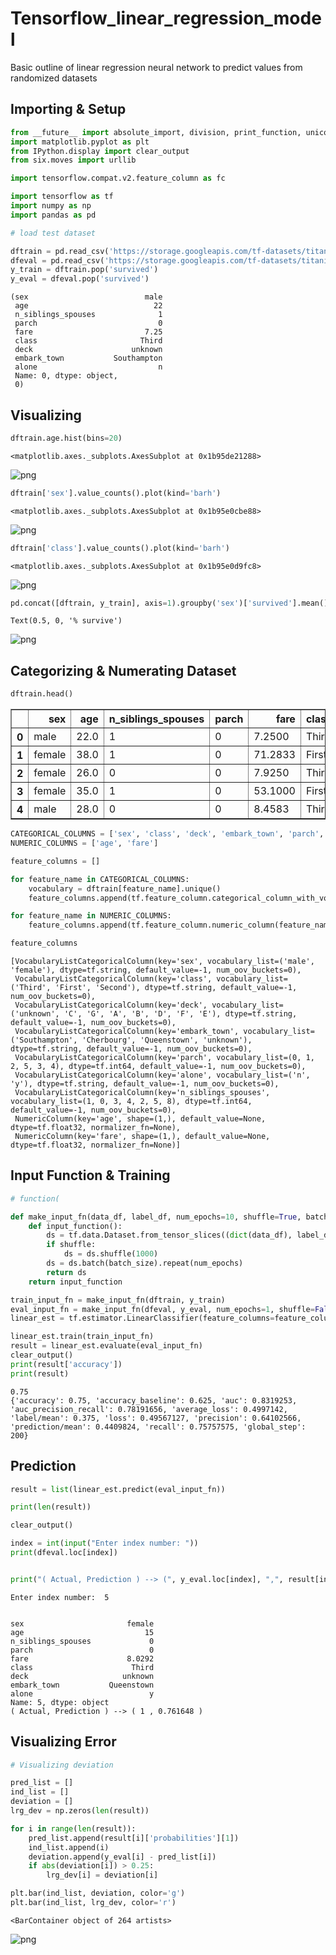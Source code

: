 # Tensorflow_linear_regression_model
Basic outline of linear regression neural network to predict values from randomized datasets

## Importing & Setup


```python
from __future__ import absolute_import, division, print_function, unicode_literals
import matplotlib.pyplot as plt
from IPython.display import clear_output
from six.moves import urllib

import tensorflow.compat.v2.feature_column as fc

import tensorflow as tf
import numpy as np
import pandas as pd
```


```python
# load test dataset

dftrain = pd.read_csv('https://storage.googleapis.com/tf-datasets/titanic/train.csv') #training
dfeval = pd.read_csv('https://storage.googleapis.com/tf-datasets/titanic/eval.csv') #testing
y_train = dftrain.pop('survived')
y_eval = dfeval.pop('survived')

```




    (sex                          male
     age                            22
     n_siblings_spouses              1
     parch                           0
     fare                         7.25
     class                       Third
     deck                      unknown
     embark_town           Southampton
     alone                           n
     Name: 0, dtype: object,
     0)



## Visualizing


```python
dftrain.age.hist(bins=20)
```




    <matplotlib.axes._subplots.AxesSubplot at 0x1b95de21288>




![png](/img/output_5_1.png)



```python
dftrain['sex'].value_counts().plot(kind='barh')
```




    <matplotlib.axes._subplots.AxesSubplot at 0x1b95e0cbe88>




![png](/img/output_6_1.png)



```python
dftrain['class'].value_counts().plot(kind='barh')
```




    <matplotlib.axes._subplots.AxesSubplot at 0x1b95e0d9fc8>




![png](/img/output_7_1.png)



```python
pd.concat([dftrain, y_train], axis=1).groupby('sex')['survived'].mean().plot(kind='barh').set_xlabel('% survive')
```




    Text(0.5, 0, '% survive')




![png](output_8_1.png)


## Categorizing & Numerating Dataset


```python
dftrain.head()
```




<div>
<style scoped>
    .dataframe tbody tr th:only-of-type {
        vertical-align: middle;
    }

    .dataframe tbody tr th {
        vertical-align: top;
    }

    .dataframe thead th {
        text-align: right;
    }
</style>
<table border="1" class="dataframe">
  <thead>
    <tr style="text-align: right;">
      <th></th>
      <th>sex</th>
      <th>age</th>
      <th>n_siblings_spouses</th>
      <th>parch</th>
      <th>fare</th>
      <th>class</th>
      <th>deck</th>
      <th>embark_town</th>
      <th>alone</th>
    </tr>
  </thead>
  <tbody>
    <tr>
      <th>0</th>
      <td>male</td>
      <td>22.0</td>
      <td>1</td>
      <td>0</td>
      <td>7.2500</td>
      <td>Third</td>
      <td>unknown</td>
      <td>Southampton</td>
      <td>n</td>
    </tr>
    <tr>
      <th>1</th>
      <td>female</td>
      <td>38.0</td>
      <td>1</td>
      <td>0</td>
      <td>71.2833</td>
      <td>First</td>
      <td>C</td>
      <td>Cherbourg</td>
      <td>n</td>
    </tr>
    <tr>
      <th>2</th>
      <td>female</td>
      <td>26.0</td>
      <td>0</td>
      <td>0</td>
      <td>7.9250</td>
      <td>Third</td>
      <td>unknown</td>
      <td>Southampton</td>
      <td>y</td>
    </tr>
    <tr>
      <th>3</th>
      <td>female</td>
      <td>35.0</td>
      <td>1</td>
      <td>0</td>
      <td>53.1000</td>
      <td>First</td>
      <td>C</td>
      <td>Southampton</td>
      <td>n</td>
    </tr>
    <tr>
      <th>4</th>
      <td>male</td>
      <td>28.0</td>
      <td>0</td>
      <td>0</td>
      <td>8.4583</td>
      <td>Third</td>
      <td>unknown</td>
      <td>Queenstown</td>
      <td>y</td>
    </tr>
  </tbody>
</table>
</div>




```python
CATEGORICAL_COLUMNS = ['sex', 'class', 'deck', 'embark_town', 'parch', 'alone',  'n_siblings_spouses']
NUMERIC_COLUMNS = ['age', 'fare']

feature_columns = []

for feature_name in CATEGORICAL_COLUMNS:
    vocabulary = dftrain[feature_name].unique()
    feature_columns.append(tf.feature_column.categorical_column_with_vocabulary_list(feature_name, vocabulary))

for feature_name in NUMERIC_COLUMNS:
    feature_columns.append(tf.feature_column.numeric_column(feature_name, dtype=tf.float32))

feature_columns
```




    [VocabularyListCategoricalColumn(key='sex', vocabulary_list=('male', 'female'), dtype=tf.string, default_value=-1, num_oov_buckets=0),
     VocabularyListCategoricalColumn(key='class', vocabulary_list=('Third', 'First', 'Second'), dtype=tf.string, default_value=-1, num_oov_buckets=0),
     VocabularyListCategoricalColumn(key='deck', vocabulary_list=('unknown', 'C', 'G', 'A', 'B', 'D', 'F', 'E'), dtype=tf.string, default_value=-1, num_oov_buckets=0),
     VocabularyListCategoricalColumn(key='embark_town', vocabulary_list=('Southampton', 'Cherbourg', 'Queenstown', 'unknown'), dtype=tf.string, default_value=-1, num_oov_buckets=0),
     VocabularyListCategoricalColumn(key='parch', vocabulary_list=(0, 1, 2, 5, 3, 4), dtype=tf.int64, default_value=-1, num_oov_buckets=0),
     VocabularyListCategoricalColumn(key='alone', vocabulary_list=('n', 'y'), dtype=tf.string, default_value=-1, num_oov_buckets=0),
     VocabularyListCategoricalColumn(key='n_siblings_spouses', vocabulary_list=(1, 0, 3, 4, 2, 5, 8), dtype=tf.int64, default_value=-1, num_oov_buckets=0),
     NumericColumn(key='age', shape=(1,), default_value=None, dtype=tf.float32, normalizer_fn=None),
     NumericColumn(key='fare', shape=(1,), default_value=None, dtype=tf.float32, normalizer_fn=None)]



## Input Function & Training


```python
# function(

def make_input_fn(data_df, label_df, num_epochs=10, shuffle=True, batch_size=32):
    def input_function():
        ds = tf.data.Dataset.from_tensor_slices((dict(data_df), label_df))
        if shuffle:
            ds = ds.shuffle(1000)
        ds = ds.batch(batch_size).repeat(num_epochs)
        return ds
    return input_function

train_input_fn = make_input_fn(dftrain, y_train)
eval_input_fn = make_input_fn(dfeval, y_eval, num_epochs=1, shuffle=False)
linear_est = tf.estimator.LinearClassifier(feature_columns=feature_columns)

linear_est.train(train_input_fn)
result = linear_est.evaluate(eval_input_fn)
clear_output()
print(result['accuracy'])
print(result)
```

    0.75
    {'accuracy': 0.75, 'accuracy_baseline': 0.625, 'auc': 0.8319253, 'auc_precision_recall': 0.78191656, 'average_loss': 0.4997142, 'label/mean': 0.375, 'loss': 0.49567127, 'precision': 0.64102566, 'prediction/mean': 0.4409824, 'recall': 0.75757575, 'global_step': 200}
    

## Prediction


```python
result = list(linear_est.predict(eval_input_fn))

print(len(result))

clear_output()

index = int(input("Enter index number: "))
print(dfeval.loc[index])


print("( Actual, Prediction ) --> (", y_eval.loc[index], ",", result[index]['probabilities'][1], ")")

```

    Enter index number:  5
    

    sex                       female
    age                           15
    n_siblings_spouses             0
    parch                          0
    fare                      8.0292
    class                      Third
    deck                     unknown
    embark_town           Queenstown
    alone                          y
    Name: 5, dtype: object
    ( Actual, Prediction ) --> ( 1 , 0.761648 )
    

## Visualizing Error


```python
# Visualizing deviation

pred_list = []
ind_list = []
deviation = []
lrg_dev = np.zeros(len(result))

for i in range(len(result)):
    pred_list.append(result[i]['probabilities'][1])
    ind_list.append(i)
    deviation.append(y_eval[i] - pred_list[i])
    if abs(deviation[i]) > 0.25:
        lrg_dev[i] = deviation[i]

plt.bar(ind_list, deviation, color='g')
plt.bar(ind_list, lrg_dev, color='r')
```




    <BarContainer object of 264 artists>




![png](/img/output_17_1.png)

